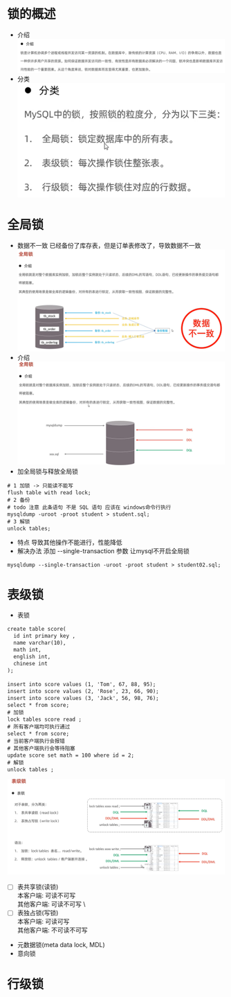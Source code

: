 # 锁的概述
- 介绍
![img_53.png](img_53.png)
- 分类
![img_54.png](img_54.png)

# 全局锁
- 数据不一致
已经备份了库存表，但是订单表修改了，导致数据不一致
![img_55.png](img_55.png)
- 介绍
![img_56.png](img_56.png)
- 加全局锁与释放全局锁
```mysql
# 1 加锁 -> 只能读不能写
flush table with read lock;
# 2 备份
# todo 注意 此条语句 不是 SQL 语句 应该在 windows命令行执行
mysqldump -uroot -proot student > student.sql;
# 3 解锁
unlock tables;

```
- 特点
导致其他操作不能进行，性能降低
- 解决办法 添加 --single-transaction 参数 让mysql不开启全局锁
```mysql
mysqldump --single-transaction -uroot -proot student > student02.sql;
```


# 表级锁
- 表锁
```mysql
create table score(
  id int primary key ,
  name varchar(10),
  math int,
  english int,
  chinese int
);

insert into score values (1, 'Tom', 67, 88, 95);
insert into score values (2, 'Rose', 23, 66, 90);
insert into score values (3, 'Jack', 56, 98, 76);
select * from score;
# 加锁
lock tables score read ;
# 所有客户端均可执行通过
select * from score;
# 当前客户端执行会报错
# 其他客户端执行会等待阻塞
update score set math = 100 where id = 2;
# 解锁
unlock tables ;

```
![img_57.png](img_57.png)
-[ ] 表共享锁(读锁) \
本客户端: 可读不可写 \
其他客户端: 可读不可写 \
-[ ] 表独占锁(写锁) \
本客户端: 可读可写 \
其他客户端: 不可读不可写
- 元数据锁(meta data lock, MDL)
- 意向锁


# 行级锁


















